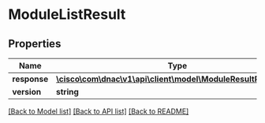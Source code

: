 # ModuleListResult

## Properties
Name | Type | Description | Notes
------------ | ------------- | ------------- | -------------
**response** | [**\cisco\com\dnac\v1\api\client\model\ModuleResultResponse[]**](ModuleResultResponse.md) |  | [optional] 
**version** | **string** |  | [optional] 

[[Back to Model list]](../README.md#documentation-for-models) [[Back to API list]](../README.md#documentation-for-api-endpoints) [[Back to README]](../README.md)


